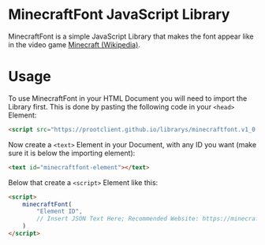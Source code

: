 # MinecraftFont JavaScript Library

MinecraftFont is a simple JavaScript Library that makes the font appear like in the video game [Minecraft (Wikipedia)](https://en.wikipedia.org/wiki/Minecraft).

# Usage

To use MinecraftFont in your HTML Document you will need to import the Library first. This is done by pasting the following code in your `<head>` Element:

```html
<script src="https://prootclient.github.io/librarys/minecraftfont.v1_0.js"></script>
```

Now create a `<text>` Element in your Document, with any ID you want (make sure it is below the importing element):

```html
<text id="minecraftfont-element"></text>
```

Below that create a `<script>` Element like this:

```html
<script>
    minecraftFont(
        "Element ID",
        // Insert JSON Text Here; Recommended Website: https://minecraft.tools/en/json_text.php
    )
</script>
```

